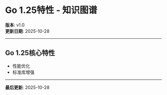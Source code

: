 # Go 1.25特性 - 知识图谱

**版本**: v1.0  
**更新日期**: 2025-10-28

---

## Go 1.25核心特性

- 性能优化
- 标准库增强

---

**最后更新**: 2025-10-28

